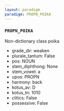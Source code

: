 ```yaml
---
layout: paradigm
paradigm: PROPN_POIKA
---
```

### ` PROPN_POIKA `

Non-dictionary class poika
* grade_dir: weaken
* plurale_tantum: False
* pos: NOUN
* stem_diphthong: None
* stem_vowel: a
* upos: PROPN
* harmony: back
* kotus_av: D
* kotus_tn: 1010
* clitics: False
* possessive: False
